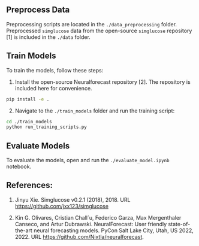 ## Preprocess Data
Preprocessing scripts are located in the `./data_preprocessing` folder. Preprocessed `simglucose` data from the open-source `simglucose` repository [1] is included in the `./data` folder.


## Train Models

To train the models, follow these steps:

1. Install the open-source Neuralforecast repository [2]. The repository is included here for convenience.

```bash
pip install -e .
```



2. Navigate to the `./train_models` folder and run the training script:

```bash
cd ./train_models
python run_training_scripts.py
```

## Evaluate Models
To evaluate the models, open and run the `./evaluate_model.ipynb` notebook.


## References:
1. Jinyu Xie. Simglucose v0.2.1 (2018), 2018. URL https://github.com/jxx123/simglucose

2. Kin G. Olivares, Cristian Chall´u, Federico Garza, Max Mergenthaler Canseco, and Artur Dubrawski. NeuralForecast: User friendly state-of-the-art neural forecasting models. PyCon Salt Lake City, Utah, US 2022, 2022. URL https://github.com/Nixtla/neuralforecast.
